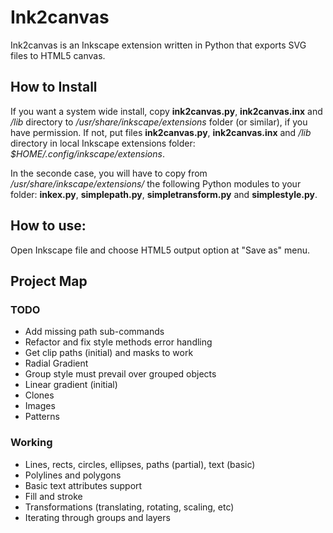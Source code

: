# Ink2canvas

Ink2canvas is an Inkscape extension written in Python that exports SVG files to HTML5 canvas.


## How to Install

If you want a system wide install, copy **ink2canvas.py**, **ink2canvas.inx** and */lib* directory to */usr/share/inkscape/extensions* folder (or similar), if you have permission.
If not, put files **ink2canvas.py**, **ink2canvas.inx**  and */lib* directory in local Inkscape extensions folder:  *$HOME/.config/inkscape/extensions*.

In the seconde case, you will have to copy from */usr/share/inkscape/extensions/* the following Python modules to your folder: **inkex.py**, **simplepath.py**, **simpletransform.py** and **simplestyle.py**.


## How to use:
Open Inkscape file and choose HTML5 output option at "Save as" menu.

    
## Project Map

### TODO
* Add missing path sub-commands
* Refactor and fix style methods error handling
* Get clip paths (initial) and masks to work
* Radial Gradient 
* Group style must prevail over grouped objects
* Linear gradient (initial)
* Clones
* Images
* Patterns

### Working
* Lines, rects, circles, ellipses, paths (partial), text (basic)
* Polylines and polygons
* Basic text attributes support
* Fill and stroke
* Transformations (translating, rotating, scaling, etc)
* Iterating through groups and layers
